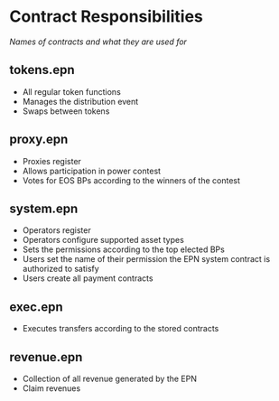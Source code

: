 # Contract Responsibilities

_Names of contracts and what they are used for_

## tokens.epn

- All regular token functions
- Manages the distribution event
- Swaps between tokens

## proxy.epn

- Proxies register
- Allows participation in power contest
- Votes for EOS BPs according to the winners of the contest

## system.epn

- Operators register
- Operators configure supported asset types
- Sets the permissions according to the top elected BPs
- Users set the name of their permission the EPN system contract is authorized to satisfy
- Users create all payment contracts

## exec.epn

- Executes transfers according to the stored contracts

## revenue.epn

- Collection of all revenue generated by the EPN
- Claim revenues
